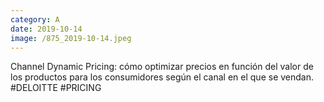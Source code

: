 ```yaml
--- 
category: A 
date: 2019-10-14 
image: /875_2019-10-14.jpeg 
--- 
```


Channel Dynamic Pricing: cómo optimizar precios en función del valor de los productos para los consumidores según el canal en el que se vendan. #DELOITTE #PRICING